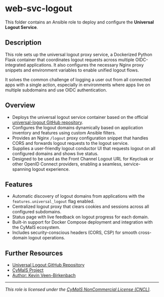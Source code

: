 # web-svc-logout

This folder contains an Ansible role to deploy and configure the **Universal Logout Service**.

## Description

This role sets up the universal logout proxy service, a Dockerized Python Flask container that coordinates logout requests across multiple OIDC-integrated applications. It also configures the necessary Nginx proxy snippets and environment variables to enable unified logout flows.

It solves the common challenge of logging a user out from all connected apps with a single action, especially in environments where apps live on multiple subdomains and use OIDC authentication.

## Overview

- Deploys the universal logout service container based on the official [universal-logout GitHub repository](https://github.com/kevinveenbirkenbach/universal-logout).
- Configures the logout domains dynamically based on application inventory and features using custom Ansible filters.
- Provides an Nginx `/logout` proxy configuration snippet that handles CORS and forwards logout requests to the logout service.
- Supplies a user-friendly logout conductor UI that requests logout on all configured domains and shows live status.
- Designed to be used as the Front Channel Logout URL for Keycloak or other OpenID Connect providers, enabling a seamless, service-spanning logout experience.

## Features

- Automatic discovery of logout domains from applications with the `features.universal_logout` flag enabled.
- Centralized logout proxy that clears cookies and sessions across all configured subdomains.
- Status page with live feedback on logout progress for each domain.
- Built-in support for Docker Compose deployment and integration with the CyMaIS ecosystem.
- Includes security-conscious headers (CORS, CSP) for smooth cross-domain logout operations.

## Further Resources

- [Universal Logout GitHub Repository](https://github.com/kevinveenbirkenbach/universal-logout)  
- [CyMaIS Project](https://cymais.cloud)  
- [Author: Kevin Veen-Birkenbach](https://veen.world)  

---

*This role is licensed under the [CyMaIS NonCommercial License (CNCL)](https://s.veen.world/cncl).*

